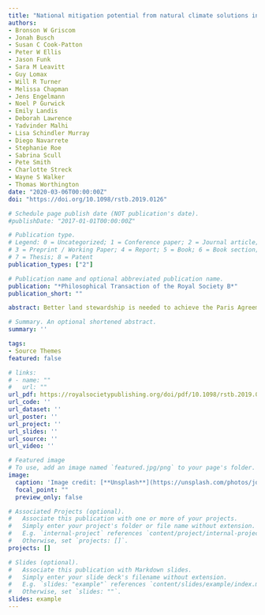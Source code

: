 ```yaml
---
title: "National mitigation potential from natural climate solutions in the tropics"
authors:
- Bronson W Griscom
- Jonah Busch
- Susan C Cook-Patton
- Peter W Ellis
- Jason Funk
- Sara M Leavitt
- Guy Lomax
- Will R Turner
- Melissa Chapman
- Jens Engelmann
- Noel P Gurwick
- Emily Landis
- Deborah Lawrence
- Yadvinder Malhi
- Lisa Schindler Murray
- Diego Navarrete
- Stephanie Roe
- Sabrina Scull
- Pete Smith
- Charlotte Streck
- Wayne S Walker
- Thomas Worthington
date: "2020-03-06T00:00:00Z"
doi: "https://doi.org/10.1098/rstb.2019.0126"

# Schedule page publish date (NOT publication's date).
#publishDate: "2017-01-01T00:00:00Z"

# Publication type.
# Legend: 0 = Uncategorized; 1 = Conference paper; 2 = Journal article;
# 3 = Preprint / Working Paper; 4 = Report; 5 = Book; 6 = Book section;
# 7 = Thesis; 8 = Patent
publication_types: ["2"]

# Publication name and optional abbreviated publication name.
publication: "*Philosophical Transaction of the Royal Society B*"
publication_short: ""

abstract: Better land stewardship is needed to achieve the Paris Agreement's temperature goal, particularly in the tropics, where greenhouse gas emissions from the destruction of ecosystems are largest, and where the potential for additional land carbon storage is greatest. As countries enhance their nationally determined contributions (NDCs) to the Paris Agreement, confusion persists about the potential contribution of better land stewardship to meeting the Agreement's goal to hold global warming below 2°C. We assess cost-effective tropical country-level potential of natural climate solutions (NCS)—protection, improved management and restoration of ecosystems—to deliver climate mitigation linked with sustainable development goals (SDGs). We identify groups of countries with distinctive NCS portfolios, and we explore factors (governance, financial capacity) influencing the feasibility of unlocking national NCS potential. Cost-effective tropical NCS offers globally significant climate mitigation in the coming decades (6.56 Pg CO2e yr−1 at less than 100 US$ per Mg CO2e). In half of the tropical countries, cost-effective NCS could mitigate over half of national emissions. In more than a quarter of tropical countries, cost-effective NCS potential is greater than national emissions. We identify countries where, with international financing and political will, NCS can cost-effectively deliver the majority of enhanced NDCs while transforming national economies and contributing to SDGs.

# Summary. An optional shortened abstract.
summary: ''

tags:
- Source Themes
featured: false

# links:
# - name: ""
#   url: ""
url_pdf: https://royalsocietypublishing.org/doi/pdf/10.1098/rstb.2019.0126
url_code: ''
url_dataset: ''
url_poster: ''
url_project: ''
url_slides: ''
url_source: ''
url_video: ''

# Featured image
# To use, add an image named `featured.jpg/png` to your page's folder. 
image:
  caption: 'Image credit: [**Unsplash**](https://unsplash.com/photos/jdD8gXaTZsc)'
  focal_point: ""
  preview_only: false

# Associated Projects (optional).
#   Associate this publication with one or more of your projects.
#   Simply enter your project's folder or file name without extension.
#   E.g. `internal-project` references `content/project/internal-project/index.md`.
#   Otherwise, set `projects: []`.
projects: []

# Slides (optional).
#   Associate this publication with Markdown slides.
#   Simply enter your slide deck's filename without extension.
#   E.g. `slides: "example"` references `content/slides/example/index.md`.
#   Otherwise, set `slides: ""`.
slides: example
---
```



